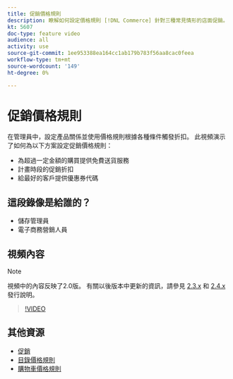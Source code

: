 ```yaml
---
title: 促銷價格規則
description: 瞭解如何設定價格規則 [!DNL Commerce] 針對三種常見情形的店面促銷。
kt: 5607
doc-type: feature video
audience: all
activity: use
source-git-commit: 1ee953388ea164cc1ab179b783f56aa8cac0feea
workflow-type: tm+mt
source-wordcount: '149'
ht-degree: 0%

---
```



# 促銷價格規則

在管理員中，設定產品關係並使用價格規則根據各種條件觸發折扣。 此視頻演示了如何為以下方案設定促銷價格規則：

- 為超過一定金額的購買提供免費送貨服務
- 計畫時段的促銷折扣
- 給最好的客戶提供優惠券代碼

## 這段錄像是給誰的？

- 儲存管理員
- 電子商務營銷人員

## 視頻內容

>[!NOTE]
>
>視頻中的內容反映了2.0版。 有關以後版本中更新的資訊，請參見 [2.3.x](https://devdocs.magento.com/guides/v2.3/release-notes/bk-release-notes.html) 和 [2.4.x](https://devdocs.magento.com/guides/v2.4/release-notes/bk-release-notes.html) 發行說明。

>[!VIDEO](https://video.tv.adobe.com/v/35773?quality=12&learn=on)

## 其他資源

- [促銷](https://docs.magento.com/user-guide/marketing/promotions.html)
- [目錄價格規則](https://docs.magento.com/user-guide/marketing/price-rules-catalog.html)
- [購物車價格規則](https://docs.magento.com/user-guide/marketing/price-rules-cart.html)


